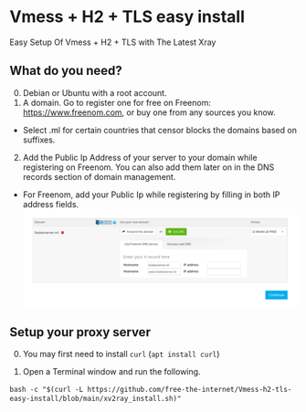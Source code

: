 # Vmess + H2 + TLS easy install
Easy Setup Of Vmess + H2 + TLS with The Latest Xray

## What do you need?
0. Debian or Ubuntu with a root account.
1. A domain. Go to register one for free on Freenom: https://www.freenom.com, or buy one from any sources you know.
* Select .ml for certain countries that censor blocks the domains based on suffixes.
2. Add the Public Ip Address of your server to your domain while registering on Freenom. You can also add them later on in the DNS records section of domain management.
* For Freenom, add your Public Ip while registering by filling in both IP address fields.
![](1.png)

## Setup your proxy server
0. You may first need to install `curl` (`apt install curl`)

1. Open a Terminal window and run the following.
```
bash -c "$(curl -L https://github.com/free-the-internet/Vmess-h2-tls-easy-install/blob/main/xv2ray_install.sh)"
```
